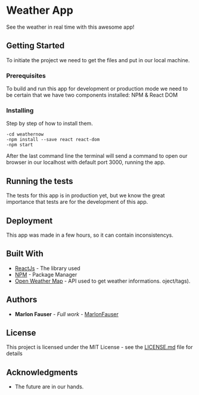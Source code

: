 # Weather App

See the weather in real time with this awesome app!

## Getting Started

To initiate the project we need to get the files and put in our local machine.

### Prerequisites
 
 To build and run this app for development or production mode we need to be certain that we have two
 components installed: NPM & React DOM
 
### Installing

Step by step of how to install them.

```
-cd weathernow
-npm install --save react react-dom
-npm start
```
After the last command line the terminal will send a command to open our browser in our localhost with default port 3000, running the app.

## Running the tests

The tests for this app is in production yet, but we know the great importance that tests are for the development of this app.

## Deployment

This app was made in a few hours, so it can contain inconsistencys.

## Built With

* [ReactJs](https://reactjs.org/) - The library used
* [NPM](https://www.npmjs.com/) - Package Manager
* [Open Weather Map](https://openweathermap.org/api) - API used to get weather informations.
oject/tags). 

## Authors

* **Marlon Fauser** - *Full work* - [MarlonFauser](https://github.com/MarlonFauser)

## License

This project is licensed under the MIT License - see the [LICENSE.md](LICENSE.md) file for details

## Acknowledgments

* The future are in our hands.
